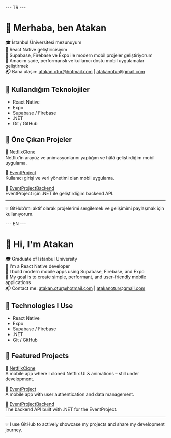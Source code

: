 --- TR ---
# 👋 Merhaba, ben Atakan

🎓 İstanbul Üniversitesi mezunuyum  
📱 React Native geliştiricisiyim  
🚀 Supabase, Firebase ve Expo ile modern mobil projeler geliştiriyorum  
🎯 Amacım sade, performanslı ve kullanıcı dostu mobil uygulamalar geliştirmek  
📬 Bana ulaşın: atakan.otur@hotmail.com | atakanotur@gmail.com

## 🧰 Kullandığım Teknolojiler

- React Native
- Expo
- Supabase / Firebase
- .NET
- Git / GitHub

## 📌 Öne Çıkan Projeler

🔹 [NetflixClone](https://github.com/atakanotur/NetflixClone)  
Netflix’in arayüz ve animasyonlarını yaptığım ve hâlâ geliştirdiğim mobil uygulama.

🔹 [EventProject](https://github.com/atakanotur/EventProject)  
Kullanıcı girişi ve veri yönetimi olan mobil uygulama.

🔹 [EventProjectBackend](https://github.com/atakanotur/EventProjectBackend)  
EventProject için .NET ile geliştirdiğim backend API.

---

💡 GitHub’ımı aktif olarak projelerimi sergilemek ve gelişimimi paylaşmak için kullanıyorum.

--- EN ---
# 👋 Hi, I'm Atakan

🎓 Graduate of Istanbul University  
📱 I'm a React Native developer  
🚀 I build modern mobile apps using Supabase, Firebase, and Expo  
🎯 My goal is to create simple, performant, and user-friendly mobile applications  
📬 Contact me: atakan.otur@hotmail.com | atakanotur@gmail.com

## 🧰 Technologies I Use

- React Native  
- Expo  
- Supabase / Firebase  
- .NET  
- Git / GitHub

## 📌 Featured Projects

🔹 [NetflixClone](https://github.com/atakanotur/NetflixClone)  
A mobile app where I cloned Netflix UI & animations – still under development.

🔹 [EventProject](https://github.com/atakanotur/EventProject)  
A mobile app with user authentication and data management.

🔹 [EventProjectBackend](https://github.com/atakanotur/EventProjectBackend)  
The backend API built with .NET for the EventProject.

---

💡 I use GitHub to actively showcase my projects and share my development journey.
